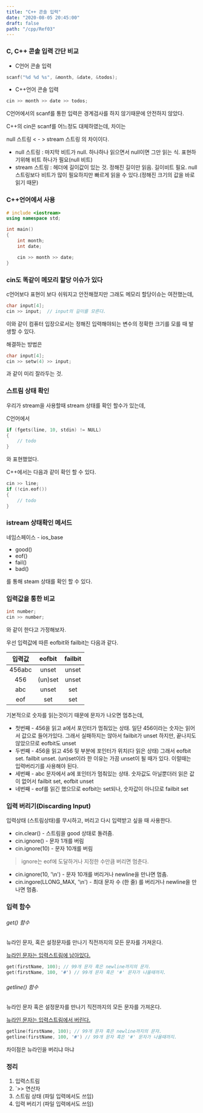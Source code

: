 ```yaml
---
title: "C++ 콘솔 입력"
date: "2020-08-05 20:45:00"
draft: false
path: "/cpp/Ref03"
---
```


### C, C++ 콘솔 입력 간단 비교

- C언어 콘솔 입력

```c
scanf("%d %d %s", &month, &date, &todos);
```

- C++언어 콘솔 입력

```C
cin >> month >> date >> todos;
```

C언어에서의 scanf를 통한 입력은 경계검사를 하지 않기때문에 안전하지 않았다.

C++의 cin은 scanf를 어느정도 대체하였는데, 차이는

null 스트링 < - > stream 스트링 의 차이이다.

- null 스트링 : 마지막 비트가 null. 하나하나 읽으면서 null이면 그만 읽는 식. 표현하기위해 비트 하나가 필요(null 비트)
- stream 스트링 : 헤더에 길이값이 있는 것. 정해진 길이만 읽음. 길이비트 필요. null 스트링보다 비트가 많이 필요하지만 빠르게 읽을 수 있다.(정해진 크기의 값을 바로 읽기 때문)

### C++언어에서 사용

```C++
# include <iostream>
using namespace std;

int main()
{
    int month;
    int date;

    cin >> month >> date;
}
```

### cin도 똑같이 메모리 할당 이슈가 있다

c언어보다 표현이 보다 쉬워지고 안전해졌지만 그래도 메모리 할당이슈는 여전했는데,

```C++
char input[4];
cin >> input;  // input의 길이를 모른다.
```

이와 같이 컴퓨터 입장으로서는 정해진 입력해야되는 변수의 정확한 크기를 모를 때 발생할 수 있다.

해결하는 방법은

```C++
char input[4];
cin >> setw(4) >> input;
```

과 같이 미리 잘라두는 것.

### 스트림 상태 확인

우리가 stream을 사용할때 stream 상태를 확인 할수가 있는데,

C언어에서

```C
if (fgets(line, 10, stdin) != NULL)
{
    // todo
}
```

와 표현했었다.

C++에서는 다음과 같이 확인 할 수 있다.

```C++
cin >> line;
if (!cin.eof())
{
    // todo
}
```

### istream 상태확인 메서드

네임스페이스 - ios_base

- good()
- eof()
- fail()
- bad()

를 통해 steam 상태를 확인 할 수 있다.

### 입력값을 통한 비교

```c++
int number;
cin >> number;
```

와 같이 한다고 가정해보자.

우선 입력값에 따른 eofbit와 failbit는 다음과 같다.

| 입력값 | eofbit  | failbit |
| :----: | :-----: | :-----: |
| 456abc |  unset  |  unset  |
|  456   | (un)set |  unset  |
|  abc   |  unset  |   set   |
|  eof   |   set   |   set   |

기본적으로 숫자를 읽는것이기 때문에 문자가 나오면 멈추는데,

- 첫번째 - 456을 읽고 a에서 포인터가 멈춰있는 상태. 일단 456이라는 숫자는 읽어서 값으로 들어가있다. 그래서 실패하지는 않아서 failbit가 unset 하지만, 끝나지도 않았으므로 eofbit도 unset
- 두번째 - 456을 읽고 456 뒷 부분에 포인터가 위치(다 읽은 상태) 그래서 eofbit set. failbit unset.
  (un)set이라 한 이유는 가끔 unset이 될 때가 있다. 이럴때는 입력버리기를 사용해야 된다.
- 세번째 - abc 문자에서 a에 포인터가 멈춰있는 상태. 숫자값도 아닐뿐더러 읽은 값이 없어서 failbit set, eofbit unset
- 네번째 - eof를 읽긴 했으므로 eofbit는 set되나, 숫자값이 아니므로 failbit set

### 입력 버리기(Discarding Input)

입력상태 (스트림상태)를 무시하고, 버리고 다시 입력받고 싶을 때 사용한다.

- cin.clear() - 스트림을 good 상태로 돌려줌.
- cin.ignore() - 문자 1개를 버림
- cin.ignore(10) - 문자 10개를 버림

> ignore는 eof에 도달하거나 지정한 수만큼 버리면 멈춘다.

- cin.ignore(10, '\n') - 문자 10개를 버리거나 newline을 만나면 멈춤.
- cin.ingore(LLONG_MAX, '\n') - 최대 문자 수 (한 줄) 를 버리거나 newline을 만나면 멈춤.

### 입력 함수

###### get() 함수

뉴라인 문자, 혹은 설정문자를 만나기 직전까지의 모든 문자를 가져온다.

<u>뉴라인 문자는 입력스트림에 남아있다.</u>

```C++
get(firstName, 100); // 99개 문자 혹은 newline까지의 문자.
get(firstName, 100, '#') // 99개 문자 혹은 '#' 문자가 나올때까지.
```

###### getline() 함수

뉴라인 문자 혹은 설정문자를 만나기 직전까지의 모든 문자를 가져온다.

<u>뉴라인 문자는 입력스트림에서 버린다.</u>

```C++
getline(firstName, 100); // 99개 문자 혹은 newline까지의 문자.
getline(firstName, 100, '#') // 99개 문자 혹은 '#' 문자가 나올때까지.
```

차이점은 뉴라인을 버리냐 마냐

### 정리

1. 입력스트림
2. `>> 연산자
3. 스트림 상태 (파일 입력에서도 쓰임)
4. 입력 버리기 (파일 입력에서도 쓰임)
